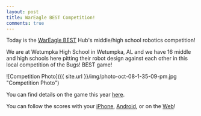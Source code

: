 ```yaml
---
layout: post
title: WarEagle BEST Competition!
comments: true
---
```

Today is the [WarEagle BEST](http://www.wareaglebest.org/) Hub's middle/high school robotics competition!

We are at Wetumpka High School in Wetumpka, AL and we have 16 middle and high schools here pitting their robot design against each other in this local competition of the Bugs! BEST game!

![Competition Photo]({{ site.url }}/img/photo-oct-08-1-35-09-pm.jpg "Competition Photo")

You can find details on the game this year [here](http://bestinc.org/b_game_rules.php).

You can follow the scores with your [iPhone](http://itunes.apple.com/us/app/best-scoreboard/id392464952?mt=8), [Android](https://market.android.com/details?id=com.omhsbestrobotics.scoreboard), or on the [Web](http://www.bestinc.org/BRI_Apps)!
